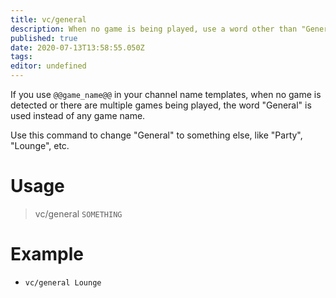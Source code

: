 ```yaml
---
title: vc/general
description: When no game is being played, use a word other than "General"
published: true
date: 2020-07-13T13:58:55.050Z
tags: 
editor: undefined
---
```


If you use `@@game_name@@` in your channel name templates, when no game is detected or there are multiple games being played, the word "General" is used instead of any game name.

Use this command to change "General" to something else, like "Party", "Lounge", etc.

# Usage

> vc/general `SOMETHING`

# Example

* `vc/general Lounge`